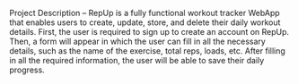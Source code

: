 Project Description – 
RepUp is a fully functional workout tracker WebApp that enables users to create, update, store, and delete their daily workout details. 
First, the user is required to sign up to create an account on RepUp. Then, a form will appear in which the user can fill in all the necessary details, such as the name of the exercise, total reps, loads, etc. After filling in all the required information, the user will be able to save their daily progress.

